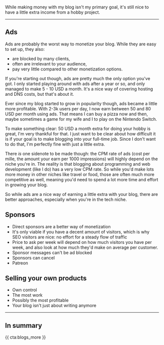 While making money with my blog isn't my primary goal, it's still nice to have a little extra income from a hobby project. 

--- 

## Ads

Ads are probably the worst way to monetize your blog. While they are easy to set up, they also:

- are blocked by many clients,
- often are irrelevant to your audience,
- pay very little compared to other monetization options.

If you're starting out though, ads are pretty much the only option you've got. I only started playing around with ads after a year or so, and only managed to make 5 - 10 USD a month. It's a nice way of covering hosting and DNS costs, but that's about it.

Ever since my blog started to grow in popularity though, ads became a little more profitable. With 2-3k users per day, I now earn between 50 and 80 USD per month using ads. That means I can buy a pizza now and then, maybe sometimes a game for my wife and I to play on the Nintendo Switch. 

To make something clear: 50 USD a month extra for doing your hobby is great, I'm very thankful for that. I just want to be clear about how difficult it is if your goal is to make blogging into your full-time job. Since I don't want to do that, I'm perfectly fine with just a little extra.

There _is_ one sidenote to be made though: the CPM rate of ads (cost per mille, the amount your earn per 1000 impressions) will highly depend on the niche you're in. The reality is that blogging about programming and web development (like I do) has a very low CPM rate. So while you'd make lots more money in other niches like travel or food, those are often much more competitive as well, meaning you'd need to spend a lot more time and effort in growing your blog.

So while ads are a nice way of earning a little extra with your blog, there are better approaches, especially when you're in the tech niche.

## Sponsors

- Direct sponsors are a better way of monetization
- It's only viable if you have a decent amount of visitors, which is why SEO visitors are nice: no effort for a steady flow of traffic
- Price to ask per week will depend on how much visitors you have per week, and also look at how much they'd make on average per customer. 
- Sponsor messages can't be ad blocked
- Sponsors can cancel
- Patreon

## Selling your own products

- Own control
- The most work
- Possibly the most profitable
- Your blog isn't just about writing anymore

---

<div class="sidenote">
<h2>In summary</h2>

</div>

{{ cta:blogs_more }}
